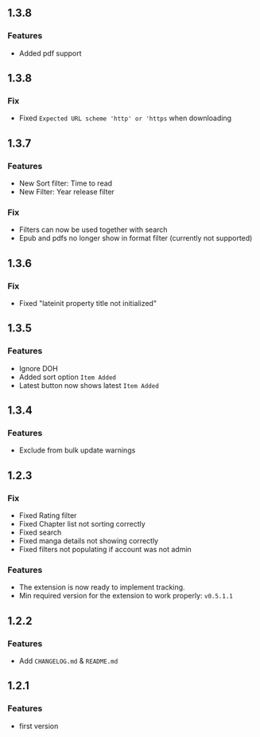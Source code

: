 ## 1.3.8

### Features

* Added pdf support

## 1.3.8

### Fix

* Fixed `Expected URL scheme 'http' or 'https` when downloading

## 1.3.7

### Features

* New Sort filter: Time to read
* New Filter: Year release filter

### Fix

* Filters can now be used together with search
* Epub and pdfs no longer show in format filter (currently not supported)

## 1.3.6

### Fix

* Fixed "lateinit property title not initialized"

## 1.3.5

### Features

* Ignore DOH
* Added sort option `Item Added`
* Latest button now shows latest `Item Added`

## 1.3.4

### Features

* Exclude from bulk update warnings

## 1.2.3

### Fix

* Fixed Rating filter 
* Fixed Chapter list not sorting correctly
* Fixed search
* Fixed manga details not showing correctly
* Fixed filters not populating if account was not admin

### Features
* The extension is now ready to implement tracking.
* Min required version for the extension to work properly: `v0.5.1.1`

## 1.2.2

### Features

* Add `CHANGELOG.md` & `README.md`

## 1.2.1

### Features

* first version

